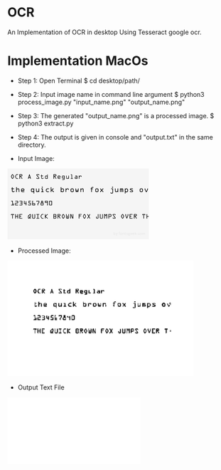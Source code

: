# OCR
An Implementation of OCR in desktop Using Tesseract google ocr.

# Implementation MacOs

* Step 1: Open Terminal $ cd desktop/path/ 
* Step 2: Input image name in command line argument $ python3 process_image.py "input_name.png" "output_name.png" 
* Step 3: The generated "output_name.png" is a processed image. $ python3 extract.py 
* Step 4: The output is given in console and "output.txt" in the same directory. 

* Input Image: 

![](images/input.png)

* Processed Image: 

![](images/output.png)

* Output Text File

![](images/output.txt)

